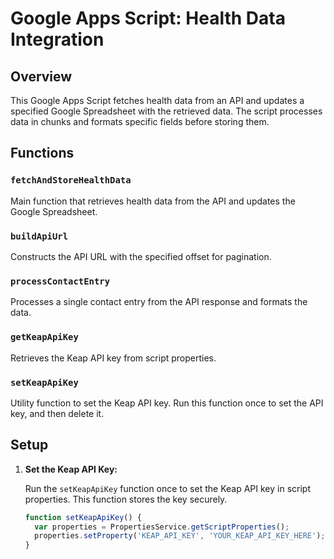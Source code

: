 # Google Apps Script: Health Data Integration

## Overview

This Google Apps Script fetches health data from an API and updates a specified Google Spreadsheet with the retrieved data. The script processes data in chunks and formats specific fields before storing them.

## Functions

### `fetchAndStoreHealthData`

Main function that retrieves health data from the API and updates the Google Spreadsheet.

### `buildApiUrl`

Constructs the API URL with the specified offset for pagination.

### `processContactEntry`

Processes a single contact entry from the API response and formats the data.

### `getKeapApiKey`

Retrieves the Keap API key from script properties.

### `setKeapApiKey`

Utility function to set the Keap API key. Run this function once to set the API key, and then delete it.

## Setup

1. **Set the Keap API Key:**

   Run the `setKeapApiKey` function once to set the Keap API key in script properties. This function stores the key securely.

   ```javascript
   function setKeapApiKey() {
     var properties = PropertiesService.getScriptProperties();
     properties.setProperty('KEAP_API_KEY', 'YOUR_KEAP_API_KEY_HERE');
   }